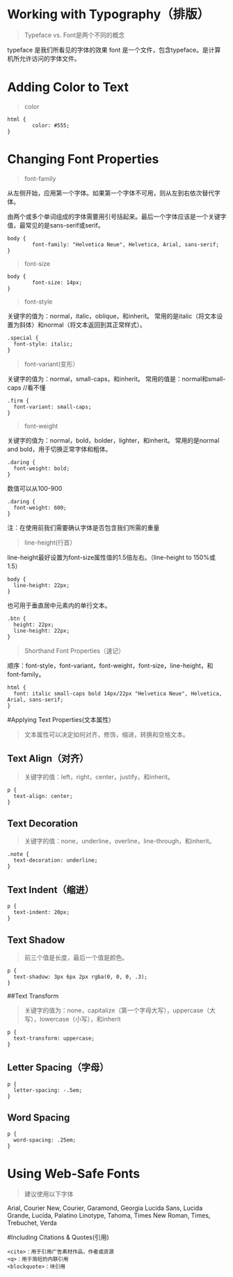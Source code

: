 # Working with Typography（排版）
>Typeface vs. Font是两个不同的概念

typeface 是我们所看见的字体的效果
font 是一个文件，包含typeface。是计算机所允许访问的字体文件。

# Adding Color to Text
>color

    html {
            color: #555;
    }

# Changing Font Properties
>font-family

从左侧开始，应用第一个字体。如果第一个字体不可用，则从左到右依次替代字体。

由两个或多个单词组成的字体需要用引号括起来。最后一个字体应该是一个关键字值，最常见的是sans-serif或serif。

    body {
            font-family: "Helvetica Neue", Helvetica, Arial, sans-serif;
    }
    
>font-size

    body {
            font-size: 14px;
    }

>font-style

关键字的值为：normal，italic，oblique，和inherit。
常用的是italic（将文本设置为斜体）和normal（将文本返回到其正常样式）。

    .special {
      font-style: italic;
    }

>font-variant(变形）

关键字的值为：normal，small-caps，和inherit。
常用的值是：normal和small-caps //看不懂

    .firm {
      font-variant: small-caps;
    }

>font-weight

关键字的值为：normal，bold，bolder，lighter，和inherit。
常用的是normal and bold，用于切换正常字体和粗体。

    .daring {
      font-weight: bold;
    }

数值可以从100-900
    
    .daring {
      font-weight: 600;
    }

注：在使用前我们需要确认字体是否包含我们所需的重量

>line-height(行首）

line-height最好设置为font-size属性值的1.5倍左右。（line-height to 150%或 1.5）

    body {
      line-height: 22px;
    }

也可用于垂直居中元素内的单行文本。
    
    .btn {
      height: 22px;
      line-height: 22px;
    }
    
>Shorthand Font Properties（速记）

顺序：font-style，font-variant，font-weight，font-size，line-height，和font-family。

    html {
      font: italic small-caps bold 14px/22px "Helvetica Neue", Helvetica, Arial, sans-serif;
    }

#Applying Text Properties(文本属性）
>文本属性可以决定如何对齐，修饰，缩进，转换和空格文本。

## Text Align（对齐）
>关键字的值：left，right，center，justify，和inherit。
    
    p {
      text-align: center;
    }

## Text Decoration
>关键字的值：none，underline，overline，line-through，和inherit。

    .note {
      text-decoration: underline;
    }

## Text Indent（缩进）

    p {
      text-indent: 20px;
    }

## Text Shadow
>前三个值是长度，最后一个值是颜色。

    p {
      text-shadow: 3px 6px 2px rgba(0, 0, 0, .3);
    }
    
##Text Transform
>关键字的值为：none，capitalize（第一个字母大写），uppercase（大写），lowercase（小写），和inherit

    p {
      text-transform: uppercase;
    }
        
## Letter Spacing（字母）
    
    p {
      letter-spacing: -.5em;
    }
    
## Word Spacing
    
    p {
      word-spacing: .25em;
    }        
            
# Using Web-Safe Fonts                
>建议使用以下字体   

Arial, Courier New, Courier, Garamond, Georgia Lucida Sans, Lucida Grande, Lucida, Palatino Linotype, Tahoma, Times New Roman, Times, Trebuchet, Verda

#Including Citations & Quotes(引用) 

    <cite>：用于引用广告素材作品，作者或资源
    <q>：用于简短的内联引用
    <blockquote>：块引用                
                                
                                
                                    
                                        
                                            
                                                
                                                    
                                                        
                                                            
                                                                
                                                                    
                                                                        
                                                                            
                                                                                
                                                                                    
                                                                                        
                                                                                            
                                                                                                
                                                                                                    
                                                                                                        
                                                                                                            
                                                                                                                    
